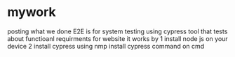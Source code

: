 # mywork
posting what we done
E2E is for system testing using cypress tool 
that tests about functioanl requirments for website
it works by 
1 install node js on your device
2 install cypress using nmp install cypress command on cmd 

